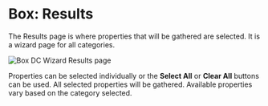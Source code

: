 # Box: Results

The Results page is where properties that will be gathered are selected. It is a wizard page for all
categories.

![Box DC Wizard Results page](/img/product_docs/accessanalyzer/11.6/accessanalyzer/admin/datacollector/adinventory/results.webp)

Properties can be selected individually or the **Select All** or **Clear All** buttons can be used.
All selected properties will be gathered. Available properties vary based on the category selected.

